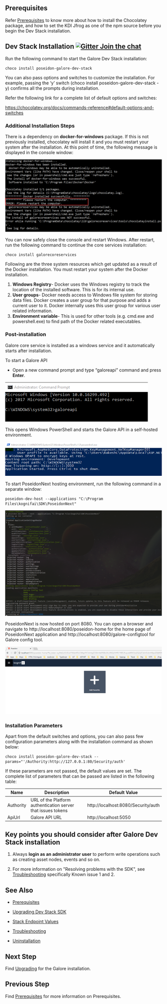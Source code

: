 
## Prerequisites

Refer [Prerequisites](Prerequisites.md) to know more about how to install the Chocolatey package, and how to set the  KDI Jfrog as one of the npm source before you begin the Dev Stack installation.


## Dev Stack Installation    [![Gitter Join the chat](https://badges.gitter.im/Join%20Chat.svg)](https://gitter.im/kognifai/Lobby)

Run the following command to start the Galore Dev Stack installation:
```
choco install poseidon-galore-dev-stack
```
You can also pass options and switches to customize the installation. For example, passing the ‘y’ switch (choco install poseidon-galore-dev-stack -y) confirms all the prompts during installation.

Refer the following link for a complete list of default options and switches:

https://chocolatey.org/docs/commands-reference#default-options-and-switches

### Additional Installation Steps

There is a dependency on **docker-for-windows** package. If this is not previously installed, chocolatey will install it and you must restart your system after the installation. At this point of time, the following message is displayed in the console window:
 
 ![](.%20Images/MicrosoftTeams-image.png)
 
You can now safely close the console and restart Windows. After restart, run the following command to continue the core services installation:
```
choco install galorecoreservices
```

Following are the three system resources which get updated as a result of the Docker installation. You must restart your system after the Docker installation.

1.	**Windows Registry**- Docker uses the Windows registry to track the location of the installed software. This is for its internal use.
2.	**User groups**- Docker needs access to Windows file system for storing data files. Docker creates a user group for that purpose and adds a current user to it. Docker internally uses this user group for various user related information.
3.	**Environment variable**- This is used for other tools (e.g. cmd.exe and powershell.exe) to find path of the Docker related executables. 

### Post-installation
Galore core service is installed as a windows service and it automatically starts after installation. 

To start a Galore API 
- Open a new command prompt and type “galoreapi” command and press **Enter**. 

![](.%20Images/2018-06-22%2017_22_38-Administrator_%20Command%20Prompt.png)
 
This opens Windows PowerShell and starts the Galore API in a self-hosted environment.

![](.%20Images/2018-06-22%2017_23_33-Administrator_%20C__WINDOWS_System32_WindowsPowerShell_v1.0_powershell.exe.png )
 
To start PoseidonNext hosting environment, run the following command in a separate window:
```
poseidon-dev-host --applications "C:\Program Files\kognifai\SDK\PoseidonNext"
```
![](.%20Images/2018-06-22%2017_25_34-Cmder.png)

PoseidonNext is now hosted on port 8080. You can open a browser and navigate to http://localhost:8080/poseidon-home for the home page of PoseidonNext application and http://localhost:8080/galore-configtool for Galore config tool.

![](.%20Images/Poseidon%20Next.png)
 
### Installation Parameters

Apart from the default switches and options, you can also pass few configuration parameters along with the installation command as shown below:

```
choco install poseidon-galore-dev-stack --params="'/Authority:http://127.0.0.1:80/Security/auth'
```
If these parameters are not passed, the default values are set. The complete list of parameters that can be passed are listed in the following table:

|Name|	Description|	Default Value
|-------------------------|---------------|--------
Authority|	URL of the Platform authentication server that issues tokens|	http://localhost:8080/Security/auth
ApiUrl|	Galore API URL|	http://localhost:5050



## Key points you should consider after Galore Dev Stack installation

1.	Always **login as an administrator user** to perform write operations such as creating asset nodes, events and so on.

2. For more information on "Resolving problems with the SDK", see [Troubleshooting](Troubleshooting.md) specifically Known issue 1 and 2.


## See Also
 
- [Prerequisites](Prerequisites.md)

- [Upgrading Dev Stack SDK](Upgrading%20Dev%20stack.md)

- [Stack Endpoint Values](Stack%20Endpoint%20Values.md)

- [Troubleshooting](Troubleshooting.md)

- [Uninstallation](Uninstallation.md)
 


## Next Step

Find [Upgrading](Upgrading%20Dev%20stack.md) for the Galore installation.

## Previous Step

Find [Prerequisites](Prerequisites.md) for more information on Prerequisites.

